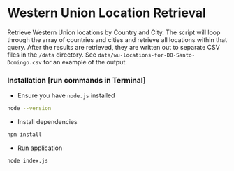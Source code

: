 # Western Union Location Retrieval

Retrieve Western Union locations by Country and City. 
The script will loop through the array of countries and cities
and retrieve all locations within that query. After the results
are retrieved, they are written out to separate CSV files in the
`/data` directory. See `data/wu-locations-for-DO-Santo-Domingo.csv`
for an example of the output.

### Installation [run commands in Terminal]

+ Ensure you have `node.js` installed
```bash
node --version
```
+ Install dependencies
```bash
npm install
```
+ Run application
```bash
node index.js
```
